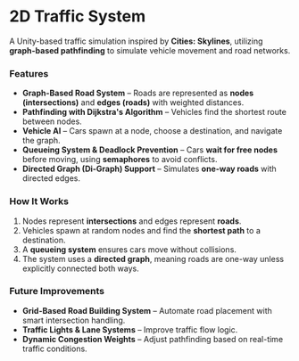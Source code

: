 # 2D Traffic System

A Unity-based traffic simulation inspired by **Cities: Skylines**, utilizing **graph-based pathfinding** to simulate vehicle movement and road networks.

### Features

- **Graph-Based Road System** – Roads are represented as **nodes (intersections)** and **edges (roads)** with weighted distances.
- **Pathfinding with Dijkstra's Algorithm** – Vehicles find the shortest route between nodes.
- **Vehicle AI** – Cars spawn at a node, choose a destination, and navigate the graph.
- **Queueing System & Deadlock Prevention** – Cars **wait for free nodes** before moving, using **semaphores** to avoid conflicts.
- **Directed Graph (Di-Graph) Support** – Simulates **one-way roads** with directed edges.

### How It Works

1. Nodes represent **intersections** and edges represent **roads**.
2. Vehicles spawn at random nodes and find the **shortest path** to a destination.
3. A **queueing system** ensures cars move without collisions.
4. The system uses a **directed graph**, meaning roads are one-way unless explicitly connected both ways.

### Future Improvements

- **Grid-Based Road Building System** – Automate road placement with smart intersection handling.
- **Traffic Lights & Lane Systems** – Improve traffic flow logic.
- **Dynamic Congestion Weights** – Adjust pathfinding based on real-time traffic conditions.
